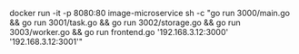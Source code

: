 docker run -it -p 8080:80 image-microservice sh -c "go run 3000/main.go && go run 3001/task.go && go run 3002/storage.go && go run 3003/worker.go && go run frontend.go '192.168.3.12:3000' '192.168.3.12:3001'"
